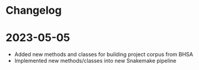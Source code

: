 # Changelog

# 2023-05-05

- Added new methods and classes for building project corpus from BHSA
- Implemented new methods/classes into new Snakemake pipeline

